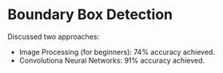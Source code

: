 # Boundary Box Detection

Discussed two approaches:
- Image Processing (for beginners): 74% accuracy achieved.
- Convolutiona Neural Networks: 91% accuracy achieved.





